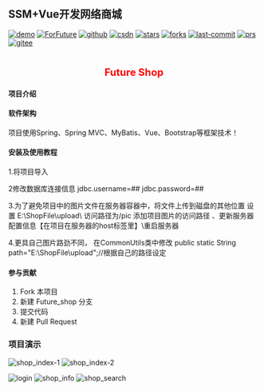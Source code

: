 ## SSM+Vue开发网络商城

[![demo](https://badgen.net/badge/demo/演示)](http://ganquanzhong.top/shop)
[![ForFuture](https://badgen.net/badge/ForFuture/gqzdev/cyan)](http://ganquanzhong.top)
[![github](https://badgen.net/badge/github/github?icon)](https://github.com/gqzdev)
[![csdn](https://badgen.net/badge/blog/ganquanzhong/red)](https://blog.csdn.net/ganquanzhong)
[![stars](https://badgen.net/github/stars/gqzdev/shop)](https://github.com/gqzdev/shop)
[![forks](https://badgen.net/github/forks/gqzdev/shop)](https://github.com/gqzdev/shop)
[![last-commit](https://badgen.net/github/last-commit/gqzdev/shop)](https://github.com/gqzdev/shop)
[![prs](https://badgen.net/github/prs/gqzdev/shop)](https://github.com/gqzdev/shop)
[![gitee](https://badgen.net/badge/gitee/zhong96/orange)](https://gitee.com/zhong96)

# <span style="color:red;font-size:20px;"><center>Future Shop</center></span>

#### 项目介绍
  
 

#### 软件架构
项目使用Spring、Spring MVC、MyBatis、Vue、Bootstrap等框架技术！

#### 安装及使用教程

1.将项目导入
   	
2修改数据库连接信息
jdbc.username=##
jdbc.password=##

3.为了避免项目中的图片文件在服务器容器中，将文件上传到磁盘的其他位置
         设置  E:\\ShopFile\\upload\\  访问路径为/pic
	 <Context docBase="E:\ShopFile\upload" path="/pic" reloadable="false"/>
  添加项目图片的访问路径 、更新服务器配置信息【在项目在服务器的host标签里】\重启服务器

4.更具自己图片路劲不同，
  在CommonUtils类中修改
  public static String path="E:\\ShopFile\\upload";//根据自己的路径设定


#### 参与贡献

1. Fork 本项目
2. 新建 Future_shop 分支
3. 提交代码
4. 新建 Pull Request

### 项目演示
 
 
![shop_index-1](https://gitee.com/uploads/images/2018/0601/115724_87fe5c54_1134592.png "屏幕截图.png")
![shop_index-2](https://gitee.com/uploads/images/2018/0601/115759_671eb7c1_1134592.png "屏幕截图.png")

![login](https://gitee.com/uploads/images/2018/0601/115559_f89c3492_1134592.png "屏幕截图.png")
![shop_info](https://gitee.com/uploads/images/2018/0601/115833_e1287f8c_1134592.png "屏幕截图.png")
![shop_search](https://gitee.com/uploads/images/2018/0601/115908_48117bba_1134592.png "屏幕截图.png")

